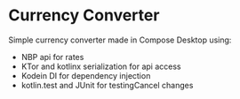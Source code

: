 # Currency Converter

Simple currency converter made in Compose Desktop using:

- NBP api for rates
- KTor and kotlinx serialization for api access
- Kodein DI for dependency injection
- kotlin.test and JUnit for testingCancel changes
